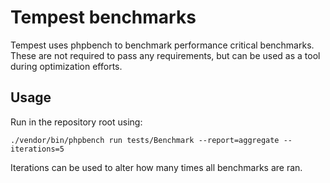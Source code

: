 # Tempest benchmarks

Tempest uses phpbench to benchmark performance critical benchmarks. These are not required to pass any requirements, but
can be used as a tool during optimization efforts.

## Usage

Run in the repository root using:

```shell
./vendor/bin/phpbench run tests/Benchmark --report=aggregate --iterations=5
```

Iterations can be used to alter how many times all benchmarks are ran.



